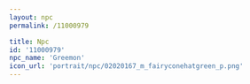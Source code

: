```yaml
---
layout: npc
permalink: /11000979

title: Npc
id: '11000979'
npc_name: 'Greemon'
icon_url: 'portrait/npc/02020167_m_fairyconehatgreen_p.png'
---
```

